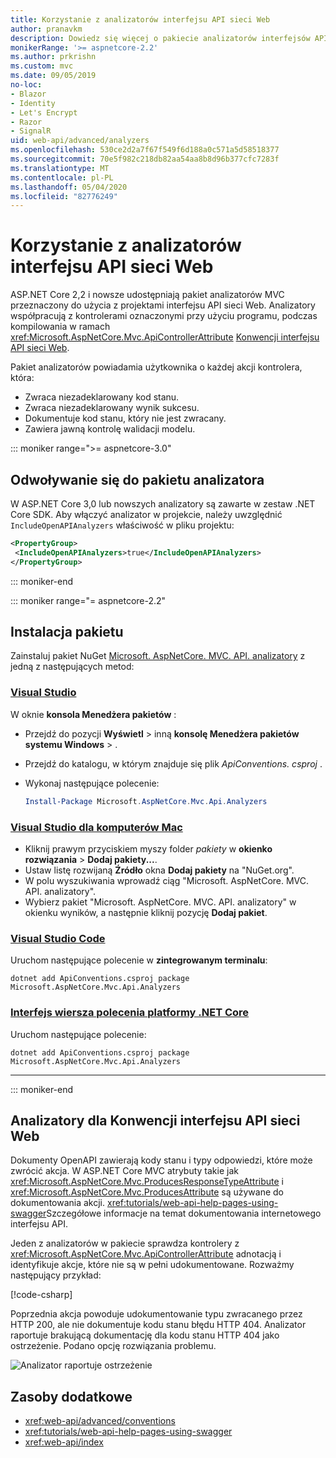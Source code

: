 ```yaml
---
title: Korzystanie z analizatorów interfejsu API sieci Web
author: pranavkm
description: Dowiedz się więcej o pakiecie analizatorów interfejsów API sieci Web ASP.NET Core MVC.
monikerRange: '>= aspnetcore-2.2'
ms.author: prkrishn
ms.custom: mvc
ms.date: 09/05/2019
no-loc:
- Blazor
- Identity
- Let's Encrypt
- Razor
- SignalR
uid: web-api/advanced/analyzers
ms.openlocfilehash: 530ce2d2a7f67f549f6d188a0c571a5d58518377
ms.sourcegitcommit: 70e5f982c218db82aa54aa8b8d96b377cfc7283f
ms.translationtype: MT
ms.contentlocale: pl-PL
ms.lasthandoff: 05/04/2020
ms.locfileid: "82776249"
---
```

# <a name="use-web-api-analyzers"></a>Korzystanie z analizatorów interfejsu API sieci Web

ASP.NET Core 2,2 i nowsze udostępniają pakiet analizatorów MVC przeznaczony do użycia z projektami interfejsu API sieci Web. Analizatory współpracują z kontrolerami oznaczonymi przy użyciu programu, podczas kompilowania w ramach <xref:Microsoft.AspNetCore.Mvc.ApiControllerAttribute> [Konwencji interfejsu API sieci Web](xref:web-api/advanced/conventions).

Pakiet analizatorów powiadamia użytkownika o każdej akcji kontrolera, która:

* Zwraca niezadeklarowany kod stanu.
* Zwraca niezadeklarowany wynik sukcesu.
* Dokumentuje kod stanu, który nie jest zwracany.
* Zawiera jawną kontrolę walidacji modelu.

::: moniker range=">= aspnetcore-3.0"

## <a name="reference-the-analyzer-package"></a>Odwoływanie się do pakietu analizatora

W ASP.NET Core 3,0 lub nowszych analizatory są zawarte w zestaw .NET Core SDK. Aby włączyć analizator w projekcie, należy uwzględnić `IncludeOpenAPIAnalyzers` właściwość w pliku projektu:

```xml
<PropertyGroup>
 <IncludeOpenAPIAnalyzers>true</IncludeOpenAPIAnalyzers>
</PropertyGroup>
```

::: moniker-end

::: moniker range="= aspnetcore-2.2"

## <a name="package-installation"></a>Instalacja pakietu

Zainstaluj pakiet NuGet [Microsoft. AspNetCore. MVC. API. analizatory](https://www.nuget.org/packages/Microsoft.AspNetCore.Mvc.Api.Analyzers) z jedną z następujących metod:

### <a name="visual-studio"></a>[Visual Studio](#tab/visual-studio)

W oknie **konsola Menedżera pakietów** :
  * Przejdź do pozycji **Wyświetl** > inną **konsolę Menedżera pakietów** **systemu Windows** > .
  * Przejdź do katalogu, w którym znajduje się plik *ApiConventions. csproj* .
  * Wykonaj następujące polecenie:

    ```powershell
    Install-Package Microsoft.AspNetCore.Mvc.Api.Analyzers
    ```

### <a name="visual-studio-for-mac"></a>[Visual Studio dla komputerów Mac](#tab/visual-studio-mac)

* Kliknij prawym przyciskiem myszy folder *pakiety* w **okienko rozwiązania** > **Dodaj pakiety...**.
* Ustaw listę rozwijaną **Źródło** okna **Dodaj pakiety** na "NuGet.org".
* W polu wyszukiwania wprowadź ciąg "Microsoft. AspNetCore. MVC. API. analizatory".
* Wybierz pakiet "Microsoft. AspNetCore. MVC. API. analizatory" w okienku wyników, a następnie kliknij pozycję **Dodaj pakiet**.

### <a name="visual-studio-code"></a>[Visual Studio Code](#tab/visual-studio-code)

Uruchom następujące polecenie w **zintegrowanym terminalu**:

```dotnetcli
dotnet add ApiConventions.csproj package Microsoft.AspNetCore.Mvc.Api.Analyzers
```

### <a name="net-core-cli"></a>[Interfejs wiersza polecenia platformy .NET Core](#tab/netcore-cli)

Uruchom następujące polecenie:

```dotnetcli
dotnet add ApiConventions.csproj package Microsoft.AspNetCore.Mvc.Api.Analyzers
```

---

::: moniker-end

## <a name="analyzers-for-web-api-conventions"></a>Analizatory dla Konwencji interfejsu API sieci Web

Dokumenty OpenAPI zawierają kody stanu i typy odpowiedzi, które może zwrócić akcja. W ASP.NET Core MVC atrybuty takie jak <xref:Microsoft.AspNetCore.Mvc.ProducesResponseTypeAttribute> i <xref:Microsoft.AspNetCore.Mvc.ProducesAttribute> są używane do dokumentowania akcji. <xref:tutorials/web-api-help-pages-using-swagger>Szczegółowe informacje na temat dokumentowania internetowego interfejsu API.

Jeden z analizatorów w pakiecie sprawdza kontrolery z <xref:Microsoft.AspNetCore.Mvc.ApiControllerAttribute> adnotacją i identyfikuje akcje, które nie są w pełni udokumentowane. Rozważmy następujący przykład:

[!code-csharp[](conventions/sample/Controllers/ContactsController.cs?name=missing404docs&highlight=10)]

Poprzednia akcja powoduje udokumentowanie typu zwracanego przez HTTP 200, ale nie dokumentuje kodu stanu błędu HTTP 404. Analizator raportuje brakującą dokumentację dla kodu stanu HTTP 404 jako ostrzeżenie. Podano opcję rozwiązania problemu.

![Analizator raportuje ostrzeżenie](conventions/_static/Analyzer.gif)

## <a name="additional-resources"></a>Zasoby dodatkowe

* <xref:web-api/advanced/conventions>
* <xref:tutorials/web-api-help-pages-using-swagger>
* <xref:web-api/index>
